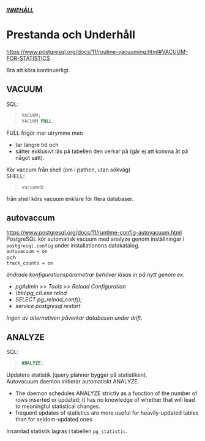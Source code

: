 ***[INNEHÅLL](../_content.md)***


# Prestanda och Underhåll

https://www.postgresql.org/docs/11/routine-vacuuming.html#VACUUM-FOR-STATISTICS  

Bra att köra kontinuerligt.

## VACUUM  

SQL:
> ```sql
> VACUUM;
> VACUUM FULL;
> ```

FULL frigör mer utrymme men
- tar längre tid och
- sätter exklusivt lås på tabellen den verkar på (går ej att komma åt på något sätt).

Kör vaccum från shell (om i pathen, utan sökväg)  
SHELL:
> ```propteries
> vacuumdb
> ```
från shell körs vacuum enklare för flera databaser.

## autovaccum

https://www.postgresql.org/docs/11/runtime-config-autovacuum.html  
PostgreSQL kör automatisk vacuum med analyze genom inställningar i `postgresql.config` under installationens datakatalog.  
`autovacuum = on`  
och  
`track_counts = on`

*ändrade konfigurationsparametrar behöver läsas in på nytt genom ex.*
- *pgAdmin >> Tools >> Reload Configuration*
- *\bin\pg_ctl.exe relod*
- *SELECT pg_reload_conf();*
- *service postgresql restart*

*Ingen av alternativen påverkar databasen under drift.*

## ANALYZE

SQL:
> ```sql
> ANALYZE;
> ```
 Updatera statistik (query planner bygger på statistiken).  
 Autovacuum daemon initierar automatiskt ANALYZE.
  - The daemon schedules ANALYZE strictly as a function of the number of rows inserted or updated; it has no knowledge of whether that will lead to meaningful statistical changes.
  - frequent updates of statistics are more useful for heavily-updated tables than for seldom-updated ones

  Insamlad statistik lagras i tabellen `pg_statistic`.